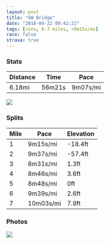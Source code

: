 ```yaml
---
layout: post
title: "GW Bridge"
date: "2018-04-22 09:42:22"
tags: [runs, 6-7 miles, <9m15s/mi]
race: false
strava: true
---
```


### Stats

| Distance | Time | Pace |
|----------|------|------|
|6.18mi|56m21s|9m07s/mi|

<img src='https://maps.googleapis.com/maps/api/staticmap?maptype=roadmap&path=enc:yyzwF~oobMXvA_T}L}Lf`@gF?{HrZmIuDoHxFixDqaCkeAwbAmGfCoYiQqr@aReHmDwA{CwTU{IfB&key=AIzaSyC1MId7bFpkLXNAaYhBSTb8jLyiSqzbDtM&size=800x800&markers=color:yellow|label:S|40.77485,-73.97648&markers=color:green|label:F|40.84811999999999,-73.94649999999996'>

### Splits

| Mile | Pace | Elevation |
|------|------|-----------|
|1|9m15s/mi|-18.4ft|
|2|9m37s/mi|-57.4ft|
|3|8m31s/mi|1.3ft|
|4|8m46s/mi|3.6ft|
|5|8m48s/mi|0ft|
|6|9m39s/mi|2.6ft|
|7|10m03s/mi|7.9ft|

### Photos
<img src='https://dgtzuqphqg23d.cloudfront.net/H2HFsgSZURa3Q6PRJvIckhSkLMwR7jfolOkL5PzhNqs-576x768.jpg'>
